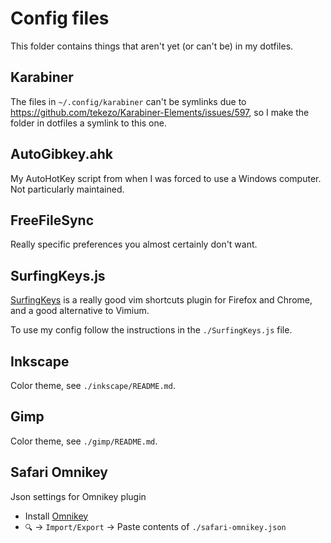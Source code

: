 # Config files

This folder contains things that aren't yet (or can't be) in my dotfiles.

## Karabiner

The files in `~/.config/karabiner` can't be symlinks due to
https://github.com/tekezo/Karabiner-Elements/issues/597, so I make the folder in
dotfiles a symlink to this one.

## AutoGibkey.ahk

My AutoHotKey script from when I was forced to use a Windows computer.
Not particularly maintained.

## FreeFileSync

Really specific preferences you almost certainly don't want.

## SurfingKeys.js

[SurfingKeys](https://github.com/brookhong/Surfingkeys) is a really good vim
shortcuts plugin for Firefox and Chrome, and a good alternative to Vimium.

To use my config follow the instructions in the `./SurfingKeys.js` file.

## Inkscape

Color theme, see `./inkscape/README.md`.

## Gimp

Color theme, see `./gimp/README.md`.

## Safari Omnikey

Json settings for Omnikey plugin

- Install [Omnikey][]
- `🔍` -> `Import/Export` -> Paste contents of `./safari-omnikey.json`

[Omnikey]: http://marioestrada.github.io/safari-omnikey/
